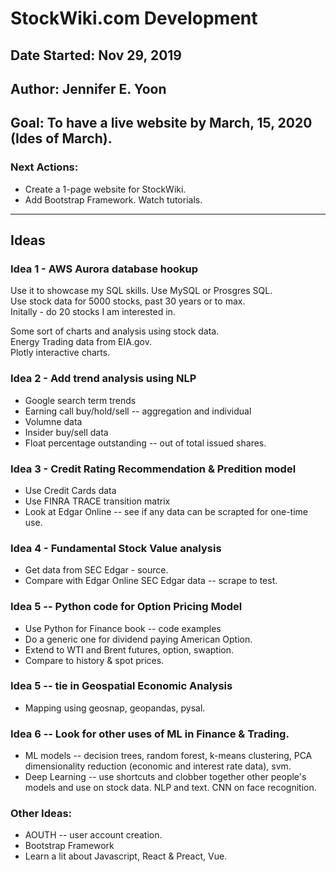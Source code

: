 # StockWiki.com Development     

## Date Started: Nov 29, 2019  

## Author: Jennifer E. Yoon  

## Goal: To have a live website by March, 15, 2020 (Ides of March).

### Next Actions:  

 * Create a 1-page website for StockWiki.  
 * Add Bootstrap Framework. Watch tutorials.    

-----------------------------------------------------  

## Ideas  

###  Idea 1 - AWS Aurora database hookup  

Use it to showcase my SQL skills.  Use MySQL or Prosgres SQL.  
Use stock data for 5000 stocks, past 30 years or to max.  
Initally - do 20 stocks I am interested in.   

Some sort of charts and analysis using stock data.  
Energy Trading data from EIA.gov.  
Plotly interactive charts.  

###  Idea 2 - Add trend analysis using NLP  

 * Google search term trends  
 * Earning call buy/hold/sell -- aggregation and individual  
 * Volumne data  
 * Insider buy/sell data  
 * Float percentage outstanding -- out of total issued shares.  
 
### Idea 3 - Credit Rating Recommendation & Predition model  

 * Use Credit Cards data  
 * Use FINRA TRACE transition matrix  
 * Look at Edgar Online -- see if any data can be scrapted for one-time use.  
 
 ### Idea 4 - Fundamental Stock Value analysis  
 
  * Get data from SEC Edgar - source.  
  * Compare with Edgar Online SEC Edgar data -- scrape to test.  
  
### Idea 5 -- Python code for Option Pricing Model  

 * Use Python for Finance book -- code examples  
 * Do a generic one for dividend paying American Option.  
 * Extend to WTI and Brent futures, option, swaption.  
 * Compare to history & spot prices.
 
### Idea 5 -- tie in Geospatial Economic Analysis  
 
 * Mapping using geosnap, geopandas, pysal.  
  
### Idea 6 -- Look for other uses of ML in Finance & Trading.  

 * ML models -- decision trees, random forest, k-means clustering, PCA dimensionality reduction (economic and interest rate data), svm.  
 * Deep Learning -- use shortcuts and clobber together other people's models and use on stock data. NLP and text. CNN on face recognition.  
  
### Other Ideas:  

 * AOUTH -- user account creation.
 * Bootstrap Framework
 * Learn a lit about Javascript, React & Preact, Vue.

  
